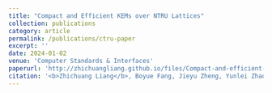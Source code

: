 ```yaml
---
title: "Compact and Efficient KEMs over NTRU Lattices"
collection: publications
category: article
permalink: /publications/ctru-paper
excerpt: ''
date: 2024-01-02
venue: 'Computer Standards & Interfaces'
paperurl: 'http://zhichuangliang.github.io/files/Compact-and-efficient-KEMs-over-NTRU-lattices.pdf'
citation: '<b>Zhichuang Liang</b>, Boyue Fang, Jieyu Zheng, Yunlei Zhao. Compact and Efficient KEMs over NTRU Lattices. <i>Computer Standards & Interfaces</i>, 2024, 89: 103828.'
---
```


